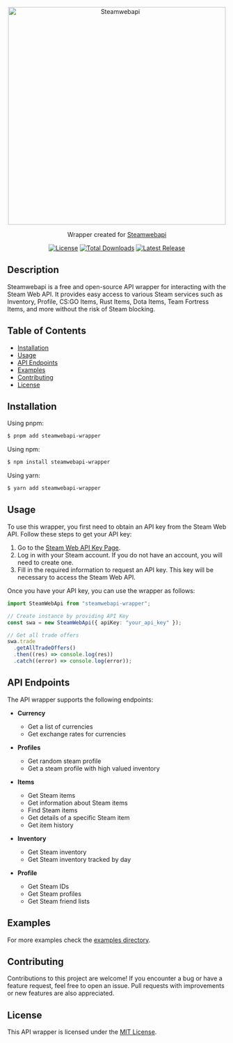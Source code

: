 <p align="center">
  <a href="https://github.com/NadirHaciyev/steamwebapi-wrapper">
    <picture>
      <img alt="Steamwebapi" src="./steamwebapi-wrapper-logo.svg" width="500" style="max-width: 100%; aspect-ratio: 5 / 1.5;">
    </picture>
  </a>
</p>

<p align="center">
  Wrapper created for 
  <a href="https://www.steamwebapi.com/">
    Steamwebapi
  </a>
</p>

<p align="center">
    <a href="https://github.com/NadirHaciyev/steamwebapi-wrapper/blob/master/LICENSE"><img src="https://img.shields.io/npm/l/steamwebapi-wrapper.svg" alt="License"></a>
    <a href="https://www.npmjs.com/package/steamwebapi-wrapper"><img src="https://img.shields.io/npm/dt/steamwebapi-wrapper.svg" alt="Total Downloads"></a>
    <a href="https://github.com/NadirHaciyev/steamwebapi-wrapper/releases"><img src="https://img.shields.io/npm/v/steamwebapi-wrapper.svg" alt="Latest Release"></a>
</p>

## Description

Steamwebapi is a free and open-source API wrapper for interacting with the Steam Web API. It provides easy access to various Steam services such as Inventory, Profile, CS:GO Items, Rust Items, Dota Items, Team Fortress Items, and more without the risk of Steam blocking.

## Table of Contents

- [Installation](#installation)
- [Usage](#usage)
- [API Endpoints](#api-endpoints)
- [Examples](#examples)
- [Contributing](#contributing)
- [License](#license)

## Installation

Using pnpm:

```bash
$ pnpm add steamwebapi-wrapper
```

Using npm:

```bash
$ npm install steamwebapi-wrapper
```

Using yarn:

```bash
$ yarn add steamwebapi-wrapper
```

## Usage

To use this wrapper, you first need to obtain an API key from the Steam Web API. Follow these steps to get your API key:

1. Go to the [Steam Web API Key Page](https://steamwebapi.com).
2. Log in with your Steam account. If you do not have an account, you will need to create one.
3. Fill in the required information to request an API key. This key will be necessary to access the Steam Web API.

Once you have your API key, you can use the wrapper as follows:

```ts
import SteamWebApi from "steamwebapi-wrapper";

// Create instance by providing API Key
const swa = new SteamWebApi({ apiKey: "your_api_key" });

// Get all trade offers
swa.trade
  .getAllTradeOffers()
  .then((res) => console.log(res))
  .catch((error) => console.log(error));
```

## API Endpoints

The API wrapper supports the following endpoints:

- **Currency**

  - Get a list of currencies
  - Get exchange rates for currencies

- **Profiles**

  - Get random steam profile
  - Get a steam profile with high valued inventory

- **Items**

  - Get Steam items
  - Get information about Steam items
  - Find Steam items
  - Get details of a specific Steam item
  - Get item history

- **Inventory**

  - Get Steam inventory
  - Get Steam inventory tracked by day

- **Profile**
  - Get Steam IDs
  - Get Steam profiles
  - Get Steam friend lists

## Examples

For more examples check the [examples directory](https://github.com/oguzhantasimaz/steam-web-api-go/tree/main/examples).

## Contributing

Contributions to this project are welcome! If you encounter a bug or have a feature request, feel free to open an issue. Pull requests with improvements or new features are also appreciated.

## License

This API wrapper is licensed under the [MIT License](LICENSE).
